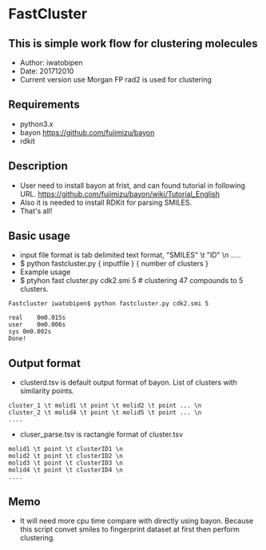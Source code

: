 FastCluster
============


## This is simple work flow for clustering molecules

- Author: iwatobipen
- Date: 201712010
- Current version use Morgan FP rad2 is used for clustering

## Requirements

- python3.x
- bayon https://github.com/fujimizu/bayon
- rdkit

## Description

- User need to install bayon at frist, and can found tutorial in following URL. https://github.com/fujimizu/bayon/wiki/Tutorial_English
- Also it is needed to install RDKit for parsing SMILES.
- That's all!

## Basic usage

- input file format is tab delimited text format, "SMILES" \t "ID" \n .....
- $ python fastcluster.py { inputfile } { number of clusters }
- Example usage
- $ ptyhon fast cluster.py cdk2.smi 5 # clustering 47 compounds to 5 clusters.
```
Fastcluster iwatobipen$ python fastcluster.py cdk2.smi 5

real	0m0.015s
user	0m0.006s
sys	0m0.002s
Done!

```


## Output format

- clusterd.tsv is default output format of bayon. List of clusters with similarity points.
```
cluster_1 \t molid1 \t point \t molid2 \t point ... \n
cluster_2 \t molid4 \t point \t molid5 \t point ... \n
....
```

- cluser_parse.tsv is ractangle format of cluster.tsv
```
molid1 \t point \t clusterID1 \n
molid2 \t point \t clusterID2 \n
molid3 \t point \t clusterID3 \n
molid4 \t point \t clusterID4 \n
....
``` 

## Memo

- It will need more cpu time compare with directly using bayon. Because this script convet smiles to fingerprint dataset at first then perform clustering.
